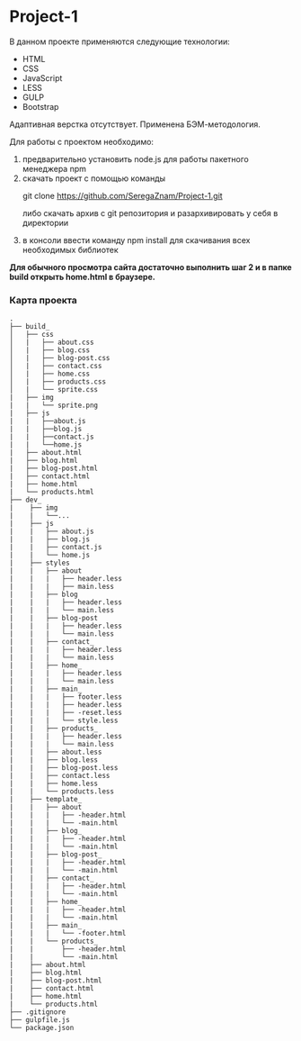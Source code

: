 # Project-1

В данном проекте применяются следующие технологии:
* HTML
* CSS
* JavaScript
* LESS
* GULP
* Bootstrap

Адаптивная верстка отсутствует.
Применена БЭМ-методология.

Для работы с проектом необходимо:
1. предварительно установить node.js для работы пакетного менеджера npm
2. скачать проект с помощью команды <p>git clone https://github.com/SeregaZnam/Project-1.git<p>
либо скачать архив с git репозитория и разархивировать у себя в директории
3. в консоли ввести команду npm install для скачивания всех необходимых библиотек

**Для обычного просмотра сайта достаточно выполнить шаг 2 и в папке build открыть home.html в браузере.**

### Карта проекта
```
.
├── build_
│   ├── css
│   |   ├── about.css
│   |   ├── blog.css
│   |   ├── blog-post.css
│   |   ├── contact.css
│   |   ├── home.css
│   |   ├── products.css
│   |   └── sprite.css
|   ├── img
|   |   └── sprite.png
|   ├── js
|   |   ├──about.js
|   |   ├──blog.js
|   |   ├──contact.js
|   |   └──home.js
|   ├── about.html
|   ├── blog.html
|   ├── blog-post.html
|   ├── contact.html
|   ├── home.html
|   └── products.html
├── dev_
|    ├── img
|    |   └──...
|    ├── js
|    |   ├── about.js
|    |   ├── blog.js
|    |   ├── contact.js
|    |   └── home.js
|    ├── styles
|    |   ├── about
|    |   |   ├── header.less
|    |   |   ├── main.less
|    |   ├── blog
|    |   |   ├── header.less
|    |   |   └── main.less
|    |   ├── blog-post
|    |   |   ├── header.less
|    |   |   └── main.less
|    |   ├── contact_
|    |   |   ├── header.less
|    |   |   └── main.less
|    |   ├── home_
|    |   |   ├── header.less
|    |   |   └── main.less
|    |   ├── main_
|    |   |   ├── footer.less
|    |   |   ├── header.less
|    |   |   ├── -reset.less
|    |   |   └── style.less
|    |   ├── products_
|    |   |   ├── header.less
|    |   |   └── main.less
|    |   ├── about.less
|    |   ├── blog.less
|    |   ├── blog-post.less
|    |   ├── contact.less
|    |   ├── home.less
|    |   └── products.less
|    ├── template_
|    |   ├── about
|    |   |   ├── -header.html
|    |   |   └── -main.html
|    |   ├── blog_
|    |   |   ├── -header.html
|    |   |   └── -main.html
|    |   ├── blog-post_
|    |   |   ├── -header.html
|    |   |   └── -main.html
|    |   ├── contact_
|    |   |   ├── -header.html
|    |   |   └── -main.html
|    |   ├── home_
|    |   |   ├── -header.html
|    |   |   └── -main.html
|    |   ├── main_
|    |   |   └── -footer.html
|    |   └── products_
|    |       ├── -header.html
|    |       └── -main.html
|    ├── about.html
|    ├── blog.html
|    ├── blog-post.html
|    ├── contact.html
|    ├── home.html
|    └── products.html
├── .gitignore
├── gulpfile.js
└── package.json
```
